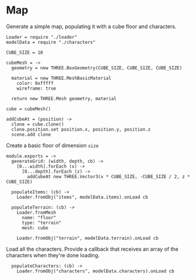 Map
===

Generate a simple map, populating it with a cube floor and characters.

    Loader = require "./loader"
    modelData = require "./characters"

    CUBE_SIZE = 10

    cubeMesh = ->
      geometry = new THREE.BoxGeometry(CUBE_SIZE, CUBE_SIZE, CUBE_SIZE)

      material = new THREE.MeshBasicMaterial
        color: 0xfffff
        wireframe: true

      return new THREE.Mesh geometry, material    

    cube = cubeMesh()

    addCubeAt = (position) ->
      clone = cube.clone()
      clone.position.set position.x, position.y, position.z
      scene.add clone

Create a basic floor of dimension `size`

    module.exports = ->
      generateGrid: (width, depth, cb) ->        
        [0...width].forEach (x) ->
          [0...depth].forEach (z) ->
            addCubeAt new THREE.Vector3(x * CUBE_SIZE, -CUBE_SIZE / 2, z * CUBE_SIZE)

      populateItems: (cb) ->
        Loader.fromObj("items", modelData.items).onLoad cb
        
      populateTerrain: (cb) ->
        Loader.fromMesh
          name: "floor" 
          type: "terrain"
          mesh: cube

        Loader.fromObj("terrain", modelData.terrain).onLoad cb

Load all the characters. Provide a callback that receives an array
of the characters when they're done loading. 

      populateCharacters: (cb) ->
        Loader.fromObj("characters", modelData.characters).onLoad cb

